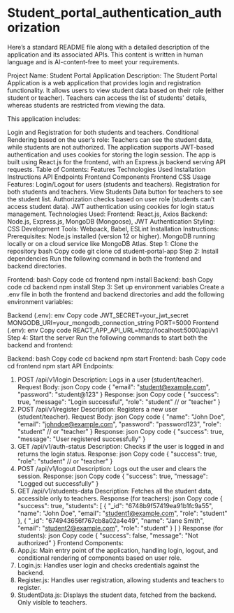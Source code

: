 ﻿# Student_portal_authentication_authorization

Here’s a standard README file along with a detailed description of the application and its associated APIs. This content is written in human language and is AI-content-free to meet your requirements.

Project Name: Student Portal Application
Description:
The Student Portal Application is a web application that provides login and registration functionality. It allows users to view student data based on their role (either student or teacher). Teachers can access the list of students' details, whereas students are restricted from viewing the data.

This application includes:

Login and Registration for both students and teachers.
Conditional Rendering based on the user’s role: Teachers can see the student data, while students are not authorized.
The application supports JWT-based authentication and uses cookies for storing the login session.
The app is built using React.js for the frontend, with an Express.js backend serving API requests.
Table of Contents:
Features
Technologies Used
Installation Instructions
API Endpoints
Frontend Components
Frontend CSS
Usage
Features:
Login/Logout for users (students and teachers).
Registration for both students and teachers.
View Students Data button for teachers to see the student list.
Authorization checks based on user role (students can’t access student data).
JWT authentication using cookies for login status management.
Technologies Used:
Frontend: React.js, Axios
Backend: Node.js, Express.js, MongoDB (Mongoose), JWT Authentication
Styling: CSS
Development Tools: Webpack, Babel, ESLint
Installation Instructions:
Prerequisites:
Node.js installed (version 12 or higher).
MongoDB running locally or on a cloud service like MongoDB Atlas.
Step 1: Clone the repository
bash
Copy code
git clone <repository-url>
cd student-portal-app
Step 2: Install dependencies
Run the following command in both the frontend and backend directories.

Frontend:
bash
Copy code
cd frontend
npm install
Backend:
bash
Copy code
cd backend
npm install
Step 3: Set up environment variables
Create a .env file in both the frontend and backend directories and add the following environment variables:

Backend (.env):
env
Copy code
JWT_SECRET=your_jwt_secret
MONGODB_URI=your_mongodb_connection_string
PORT=5000
Frontend (.env):
env
Copy code
REACT_APP_API_URL=http://localhost:5000/api/v1
Step 4: Start the server
Run the following commands to start both the backend and frontend:

Backend:
bash
Copy code
cd backend
npm start
Frontend:
bash
Copy code
cd frontend
npm start
API Endpoints:
1. POST /api/v1/login
Description: Logs in a user (student/teacher).
Request Body:
json
Copy code
{
  "email": "student@example.com",
  "password": "student@123"
}
Response:
json
Copy code
{
  "success": true,
  "message": "Login successful",
  "role": "student"  // or "teacher"
}
2. POST /api/v1/register
Description: Registers a new user (student/teacher).
Request Body:
json
Copy code
{
  "name": "John Doe",
  "email": "johndoe@example.com",
  "password": "password123",
  "role": "student"  // or "teacher"
}
Response:
json
Copy code
{
  "success": true,
  "message": "User registered successfully"
}
3. GET /api/v1/auth-status
Description: Checks if the user is logged in and returns the login status.
Response:
json
Copy code
{
  "success": true,
  "role": "student"  // or "teacher"
}
4. POST /api/v1/logout
Description: Logs out the user and clears the session.
Response:
json
Copy code
{
  "success": true,
  "message": "Logged out successfully"
}
5. GET /api/v1/students-data
Description: Fetches all the student data, accessible only to teachers.
Response (for teachers):
json
Copy code
{
  "success": true,
  "students": [
    {
      "_id": "6748b9f57419ea91b1fc9a55",
      "name": "John Doe",
      "email": "student1@example.com",
      "role": "student"
    },
    {
      "_id": "674943656f767cb8a02a4e49",
      "name": "Jane Smith",
      "email": "student2@example.com",
      "role": "student"
    }
  ]
}
Response (for students):
json
Copy code
{
  "success": false,
  "message": "Not authorized"
}
Frontend Components:
1. App.js:
Main entry point of the application, handling login, logout, and conditional rendering of components based on user role.
2. Login.js:
Handles user login and checks credentials against the backend.
3. Register.js:
Handles user registration, allowing students and teachers to register.
4. StudentData.js:
Displays the student data, fetched from the backend. Only visible to teachers.
